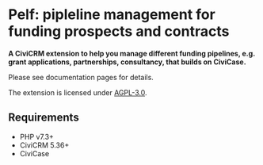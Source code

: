 # Pelf: pipleline management for funding prospects and contracts

**A CiviCRM extension to help you manage different funding pipelines, e.g.
grant applications, partnerships, consultancy, that builds on CiviCase.**

Please see documentation pages for details.

The extension is licensed under [AGPL-3.0](LICENSE.txt).

## Requirements

* PHP v7.3+
* CiviCRM 5.36+
* CiviCase


